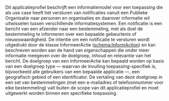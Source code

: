 Dit applicatieprofiel beschrijft een informatiemodel voor een toepassing die als use case heeft het versturen van 
notificaties vanuit een Publieke Organisatie naar personen en organisaties en daarover informatie wil uitwisselen tussen 
verschillende informatiesystemen. Een notificatie is een bericht van een afzender naar een bestemmeling, met als doel de 
bestemmeling te informeren over een bepaalde gebeurtenis of nieuwswaardigheid.
De intentie om een notificatie te versturen wordt uitgedrukt door de klasse InformeerActie 
([schema:InformAction](https://schema.org/InformAction)) en kan beschreven worden aan de hand van eigenschappen die onder 
meer informatie meegeven over de doelgroep, inhoud en relevantie van het bericht. De doelgroep van een InformeerActie kan 
bepaald worden op basis van een doelgroep type — waarvan de invulling toepassing-specifiek is, bijvoorbeeld alle gebruikers 
van een bepaalde applicatie —, een geografisch gebied of een identificator.
De vertaling van deze doelgroep in een set van bestemmelingen (met een e-mailadres of telefoonnummer voor elke bestemmeling) 
valt buiten de scope van dit applicatieprofiel en moet uitgewerkt worden binnen een specifieke toepassing.
